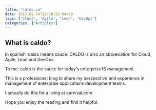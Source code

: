 ```yaml
---
title: "caldo.io"
date: 2017-08-14T22:10:52-04:00
tags: ["Cloud", "Agile", "Lean", "DevOps"]
categories: ["Articles"]
---
```


## What is caldo?

In spanish, caldo means sauce. CALDO is also an abbreviation for Cloud, Agile, Lean and DevOps.

To me: caldo is the sauce for today's enterprise IS management.
 
This is a professional blog to share my perspective and experience in management of enterprise applications development teams.

I actually do this for a living at carnival.com.

Hope you enjoy the reading and find it helpful.
